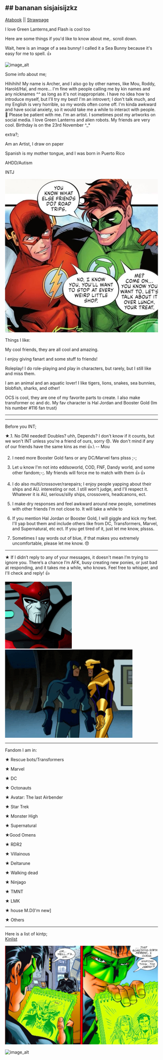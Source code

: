 ## ## bananan sisjaisijzkz



[Atabook](https://angelcake.atabook.org/)  ||  [Strawpage](https://ang3lcake.straw.page)

I love Green Lanterns,and Flash is cool too

 Here are some things if you'd like to know about me,. scroll down. 
 
 Wait, here is an image of a sea bunny! I called it a Sea Bunny because it's easy for me to spell. 👍



![image_alt](https://github.com/metaleaterr/metaleaterr/blob/d58ec10c93743b3ac28a4ce429c9cb9ffcd97e70/qBaFCev.gif)



Some info about me;

Hihihihi! My name is Archer, and I also go by other names, like Mou, Roddy, Harold/Hal, and more... I'm fine with people calling me by kin names and any nicknames ^^ as long as it's not inappropriate. I have no idea how to introduce myself, but I'll try my best! I'm an introvert; I don't talk much, and my English is very horrible, so my words often come off. I'm kinda awkward and have social anxiety, so it would take me a while to interact with people. 🫠 Please be patient with me. I'm an artist. I sometimes post my artworks on social media. I love Green Lanterns and alien robots. My friends are very cool. Birthday is on the 23rd November ^_*

extra?;

Am an Artist, I draw on paper

Spanish is my mother tongue, and I was born in Puerto Rico 

AHDD/Autism

INTJ

![image_alt](https://github.com/StaticSh0ck/StaticSh0ck/blob/d1268c9e77cc3c6447c012d9cc4a2e234f88f5b4/97602c8032d6f4e57c4cb9797dde21ce.jpg)




Things I like:

My cool friends, they are all cool and amazing. 

I enjoy giving fanart and some stuff to friends!
 

Roleplay! I do role-playing and play in characters, but rarely, but I still like and miss them.

I am an animal and an aquatic lover! I like tigers, lions, snakes, sea bunnies, blobfish, sharks, and other!


 OCS is cool, they are one of my favorite parts to create. I also make transformer oc and dc.
My fav character is Hal Jordan and Booster Gold (Im his number #116 fan trust)
_______________________________________
____________________________________

Before you INT; 

★.1. No DNI needed! Doubles? uhh, Depends? I don't know if it counts, but we won't INT unless you're a friend of ours, sorry 😞. We don't mind if any of our friends have the same kins as mei 👍.\ -- Mou

 
 2.   I need more Booster Gold fans or any DC/Marvel fans plsss ;-;
  
3. Let u know I'm not into eddsoworld, COD, FNF, Dandy world, and some other fandom;-;. My friends will force me to match with them  👍  👍 

4. I do also multi/crossover/rarepairs; I enjoy people yapping about their ships and AU. interesting or not. I still won't judge, and I'll respect it. Whatever it is AU, serious/silly ships, crossovers, headcanons, ect.


5. I make dry responses and feel awkward around new people, sometimes with other friends I'm not close to. It will take a while to 



6. If you mention Hal Jordan or Booster Gold, I will giggle and kick my feet. I'll yap bout them and include others like from DC, Transformers, Marvel, and Supernatural, etc ect. If you get tired of it, just let me know, plssss.

7. Sometimes I say words out of blue, if that makes you extremely uncomfortable, please let me know.  😞


___________________________________________________________________________
 
 ★ If I didn’t reply to any of your messages, it doesn't mean I’m trying to ignore you. There’s a chance I’m AFK, busy creating new ponies, or just bad at responding, and it takes me a while, who knows. Feel free to whisper, and I'll check and reply! 👍



![image_alt](https://github.com/StaticSh0ck/StaticSh0ck/blob/58d93dbd6b55d6a11a20ad12eba3141e75a66ad3/razer-red-lantern.gif) ![image alt](https://github.com/StaticSh0ck/StaticSh0ck/blob/main/tumblr_637b15c1503a5f7c36da23587d3b5fd5_76ef5aa0_500.gif?raw=true)

 
___________________________________________________________________________
Fandom I am in: 

★ Rescue bots/Transformers

★  Marvel

★ DC

★ Octonauts

★ Avatar: The last Airbender

★ Star Trek

★ Monster High

★ Supernatural

★Good Omens

★ RDR2

★ Villainous

★ Deltarune

★ Walking dead

★ Ninjago

★ TMNT

★ LMK

★ house M.D(I'm new]

★ Others



___________________________________________________________________________

Here is a list of kintp;   
[Kinlist](https://ang3lcake.straw.page/kins)
 
 ![image_alt](https://github.com/StaticSh0ck/StaticSh0ck/blob/4f8d446d160b0167330cfcf5c6869e950732a126/Screenshot%202025-06-16%204.02.48%20AM.png)

![image_alt](https://github.com/metaleaterr/metaleaterr/blob/bdd12a4e77645ea51e2a3a08c8b93002aae03304/35034-C134AAEF-EF43-467C-818E-FF4F7A219AAD-0-1470508314.gif)
